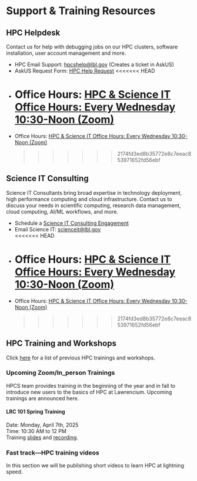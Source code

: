 # **Support & Training Resources**

## **HPC Helpdesk**

Contact us for help with debugging jobs on our HPC clusters, software installation, user account management and more.

- HPC Email Support: [hpcshelp@lbl.gov](mailto:hpcshelp@lbl.gov) (Creates a ticket in AskUS)
- AskUS Request Form: [HPC Help Request](https://lbl.servicenowservices.com/lbl/service_description.do?sysparm_svcdescid=b745a27cdb24360087de72840f9619cc) \<<\<<\<<< HEAD
- # Office Hours: [HPC & Science IT Office Hours: Every Wednesday 10:30-Noon (Zoom)](https://go.lbl.gov/scienceit-officehr)
- Office Hours: [HPC & Science IT Office Hours: Every Wednesday 10:30-Noon (Zoom)](https://go.lbl.gov/scienceit-officehr)
  > > > > > > > 2174fd3ed8b35772e8c7eeac853971652fd56ebf

## **Science IT Consulting**

Science IT Consultants bring broad expertise in technology deployment, high performance computing and cloud infrastructure. Contact us to discuss your needs in scientific computing, research data management, cloud computing, AI/ML workflows, and more.

- Schedule a [Science IT Consulting Engagement](https://go.lbl.gov/scienceit)
- Email Science IT: [scienceit@lbl.gov](mailto:scienceit@lbl.gov)\
  \<<\<<\<<< HEAD
- # Office Hours: [HPC & Science IT Office Hours: Every Wednesday 10:30-Noon (Zoom)](https://go.lbl.gov/scienceit-officehrs)
- Office Hours: [HPC & Science IT Office Hours: Every Wednesday 10:30-Noon (Zoom)](https://go.lbl.gov/scienceit-officehr)
  > > > > > > > 2174fd3ed8b35772e8c7eeac853971652fd56ebf

## **HPC Training and Workshops**

Click [here](https://it.lbl.gov/service/scienceit/training-and-workshops/) for a list of previous HPC trainings and workshops.

### **Upcoming Zoom/In_person Trainings**

HPCS team provides training in the beginning of the year and in fall to introduce new users to the basics of HPC at Lawrencium. Upcoming trainings are announced here.

#### **LRC 101 Spring Training**

Date: Monday, April 7th, 2025\
Time: 10:30 AM to 12 PM\
Training [slides](https://docs.google.com/presentation/d/e/2PACX-1vRc-TPOmrwDEHrAGdBzuSRg6cPhPiop_nagP3VuQl2l5_iVgeEQNIYKiRYT3LEs_4KC4EC-EtenrGUT/pub?start=false&loop=false&delayms=3000) and [recording](https://drive.google.com/file/d/1SIgudK7A1XhFa7AFoXqLPYwesi6NZRqS/view?usp=sharing).

### **Fast track—HPC training videos**

In this section we will be publishing short videos to learn HPC at lightning speed.
